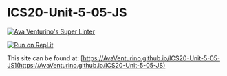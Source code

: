 # ICS20-Unit-5-05-JS

[![Ava Venturino's Super Linter](https://github.com/AvaVenturino/ICS20-Unit-5-05-JS/workflows/Ava%20Venturino's%20Super%20Linter/badge.svg)](https://github.com/AvaVenturino/ICS20-Unit-5-05-JS/actions)

[![Run on Repl.it](https://repl.it/badge/github/AvaVenturino/ICS20-Unit-5-05-JS)](https://repl.it/github/AvaVenturino/ICS20-Unit-5-05-JS)

This site can be found at: [https://AvaVenturino.github.io/ICS20-Unit-5-05-JS](https://AvaVenturino.github.io/ICS20-Unit-5-05-JS)
